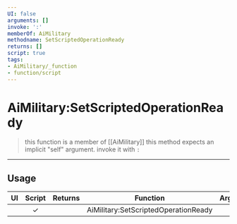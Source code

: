 ```yaml
---
UI: false
arguments: []
invoke: ':'
memberOf: AiMilitary
methodname: SetScriptedOperationReady
returns: []
script: true
tags:
- AiMilitary/_function
- function/script
---
```

# AiMilitary:SetScriptedOperationReady
> this function is a member of [[AiMilitary]]
> this method expects an implicit "self" argument. invoke it with `:`
-----
## Usage
|  UI | Script | Returns | Function | Arguments |
|:---:|:------:|-------:|:--------:|:---------|
| |✓||AiMilitary:SetScriptedOperationReady||
